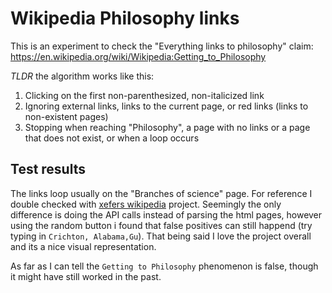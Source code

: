 # Wikipedia Philosophy links

This is an experiment to check the "Everything links to philosophy" claim:
https://en.wikipedia.org/wiki/Wikipedia:Getting_to_Philosophy

*TLDR* the algorithm works like this:
1. Clicking on the first non-parenthesized, non-italicized link
2. Ignoring external links, links to the current page, or red links (links to non-existent pages)
3. Stopping when reaching "Philosophy", a page with no links or a page that does not exist, or when a loop occurs

## Test results

The links loop usually on the "Branches of science" page. For reference I double checked with [xefers wikipedia](https://www.xefer.com/wikipedia) project. Seemingly the only difference is doing the API calls instead of parsing the html pages, however using the random button i found that false positives can still happend (try typing in `Crichton, Alabama,Gu`). That being said I love the project overall and its a nice visual representation.

As far as I can tell the `Getting to Philosophy` phenomenon is false, though it might have still worked in the past.